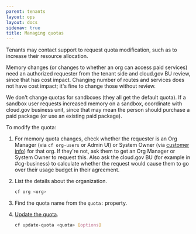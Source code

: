 ```yaml
---
parent: tenants
layout: ops
layout: docs
sidenav: true
title: Managing quotas
---
```


Tenants may contact support to request quota modification, such as to increase their resource allocation.

Memory changes (or changes to whether an org can access paid services) need an authorized requester from the tenant side and cloud.gov BU review, since that has cost impact. Changing number of routes and services does not have cost impact; it's fine to change those without review.

We don't change quotas for sandboxes (they all get the default quota). If a sandbox user requests increased memory on a sandbox, coordinate with cloud.gov business unit, since that may mean the person should purchase a paid package (or use an existing paid package).

To modify the quota:

1. For memory quota changes, check whether the requester is an Org Manager (via `cf org-users` or Admin UI) or System Owner (via [customer info](https://docs.google.com/spreadsheets/d/1Bdzl9n2E1MXWV4elXvZ-nYuZmmEj4PEU-u5aZlNGZF4/edit#gid=131031416)) for that org. If they're not, ask them to get an Org Manager or System Owner to request this. Also ask the cloud.gov BU (for example in #cg-business) to calculate whether the request would cause them to go over their usage budget in their agreement.
1. List the details about the organization.

    ```sh
    cf org <org>
    ```

1. Find the quota name from the `quota:` property.
1. [Update the quota](https://docs.cloudfoundry.org/adminguide/quota-plans.html#update-quota).

    ```sh
    cf update-quota <quota> [options]
    ```
